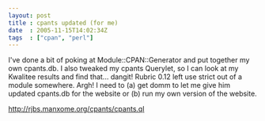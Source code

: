 ```yaml
---
layout: post
title : cpants updated (for me)
date  : 2005-11-15T14:02:34Z
tags  : ["cpan", "perl"]
---
```

I've done a bit of poking at Module::CPAN::Generator and put together my own cpants.db.  I also tweaked my cpants Querylet, so I can look at my Kwalitee results and find that... dangit!  Rubric 0.12 left use strict out of a module somewhere.  Argh!  I need to (a) get domm to let me give him updated cpants.db for the website or (b) run my own version of the website.

http://rjbs.manxome.org/cpants/cpants.ql 
